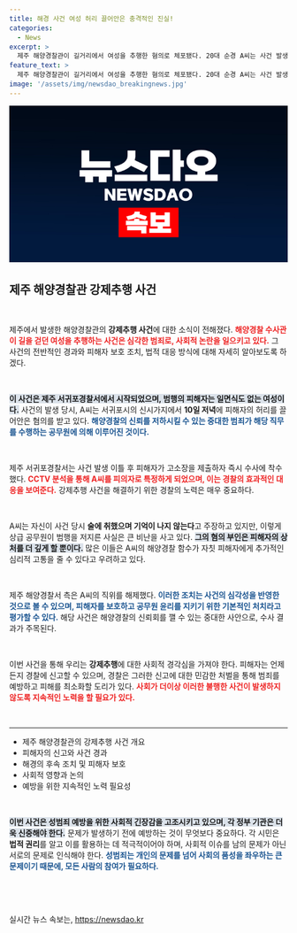 ```yaml
---
title: 해경 사건 여성 허리 끌어안은 충격적인 진실!
categories:
  - News
excerpt: >
  제주 해양경찰관이 길거리에서 여성을 추행한 혐의로 체포됐다. 20대 순경 A씨는 사건 발생 이틀 뒤 피해자의 고소로 수사망에 걸렸으며, 술에 취해 기억이 나지 않는다고 주장하고 있다. 이 shocking 사건의 전말이 궁금하다면 클릭하세요!
feature_text: >
  제주 해양경찰관이 길거리에서 여성을 추행한 혐의로 체포됐다. 20대 순경 A씨는 사건 발생 이틀 뒤 피해자의 고소로 수사망에 걸렸으며, 술에 취해 기억이 나지 않는다고 주장하고 있다. 이 shocking 사건의 전말이 궁금하다면 클릭하세요!
image: '/assets/img/newsdao_breakingnews.jpg'
---
```


<p><img src="/assets/img/newsdao_breakingnews.jpg" alt="pcversion 속보" /></p>

<h2 data-ke-size="size26">제주 해양경찰관 강제추행 사건</h2>

<p data-ke-size="size16">&nbsp;</p>

<p>제주에서 발생한 해양경찰관의 <strong>강제추행 사건</strong>에 대한 소식이 전해졌다. <b><span style="color: #ee2323;">해양경찰 수사관이 길을 걷던 여성을 추행하는 사건은 심각한 범죄로, 사회적 논란을 일으키고 있다.</span></b> 그 사건의 전반적인 경과와 피해자 보호 조치, 법적 대응 방식에 대해 자세히 알아보도록 하겠다.</p>

<p data-ke-size="size16">&nbsp;</p>

<p><b><span style="background-color: #21538527;">이 사건은 제주 서귀포경찰서에서 시작되었으며, 범행의 피해자는 일면식도 없는 여성이다.</span></b> 사건의 발생 당시, A씨는 서귀포시의 신시가지에서 <strong>10일 저녁</strong>에 피해자의 허리를 끌어안은 혐의를 받고 있다. <b><span style="color: #1a5490;">해양경찰의 신뢰를 저하시킬 수 있는 중대한 범죄가 해당 직무를 수행하는 공무원에 의해 이루어진 것이다.</span></b></p>

<p data-ke-size="size16">&nbsp;</p>

<p>제주 서귀포경찰서는 사건 발생 이틀 후 피해자가 고소장을 제출하자 즉시 수사에 착수했다. <b><span style="color: #ee2323;">CCTV 분석을 통해 A씨를 피의자로 특정하게 되었으며, 이는 경찰의 효과적인 대응을 보여준다.</span></b> 강제추행 사건을 해결하기 위한 경찰의 노력은 매우 중요하다.</p>

<p data-ke-size="size16">&nbsp;</p>

<p>A씨는 자신이 사건 당시 <strong>술에 취했으며 기억이 나지 않는다</strong>고 주장하고 있지만, 이렇게 상급 공무원이 범행을 저지른 사실은 큰 비난을 사고 있다. <b><span style="background-color: #21538527;">그의 혐의 부인은 피해자의 상처를 더 깊게 할 뿐이다.</span></b> 많은 이들은 A씨의 해양경찰 함수가 자칫 피해자에게 추가적인 심리적 고통을 줄 수 있다고 우려하고 있다.</p>

<p data-ke-size="size16">&nbsp;</p>

<p>제주 해양경찰서 측은 A씨의 직위를 해제했다. <b><span style="color: #1a5490;">이러한 조치는 사건의 심각성을 반영한 것으로 볼 수 있으며, 피해자를 보호하고 공무원 윤리를 지키기 위한 기본적인 처치라고 평가할 수 있다.</span></b> 해당 사건은 해양경찰의 신뢰회를 깰 수 있는 중대한 사안으로, 수사 결과가 주목된다.</p>

<p data-ke-size="size16">&nbsp;</p>

<p>이번 사건을 통해 우리는 <strong>강제추행</strong>에 대한 사회적 경각심을 가져야 한다. 피해자는 언제든지 경찰에 신고할 수 있으며, 경찰은 그러한 신고에 대한 민감한 처벌을 통해 범죄를 예방하고 피해를 최소화할 도리가 있다. <b><span style="color: #ee2323;">사회가 더이상 이러한 불행한 사건이 발생하지 않도록 지속적인 노력을 할 필요가 있다.</span></b></p>

<p data-ke-size="size16">&nbsp;</p>

<hr>

<ul>
    <li>제주 해양경찰관의 강제추행 사건 개요</li>
    <li>피해자의 신고와 사건 경과</li>
    <li>해경의 후속 조치 및 피해자 보호</li>
    <li>사회적 영향과 논의</li>
    <li>예방을 위한 지속적인 노력 필요성</li>
</ul>

<p data-ke-size="size16">&nbsp;</p>

<p><b><span style="background-color: #21538527;">이번 사건은 성범죄 예방을 위한 사회적 긴장감을 고조시키고 있으며, 각 정부 기관은 더욱 신중해야 한다.</span></b> 문제가 발생하기 전에 예방하는 것이 무엇보다 중요하다. 각 시민은 <strong>법적 권리</strong>를 알고 이를 활용하는 데 적극적이어야 하며, 사회적 이슈를 남의 문제가 아닌 서로의 문제로 인식해야 한다. <b><span style="color: #1a5490;">성범죄는 개인의 문제를 넘어 사회의 품성을 좌우하는 큰 문제이기 때문에, 모든 사람의 참여가 필요하다.</span></b> </p>

<p data-ke-size="size16">&nbsp;</p>

<p data-ke-size="size16">&nbsp;</p>
실시간 뉴스 속보는, <a href="https://newsdao.kr" rel="dofollow">https://newsdao.kr</a>



